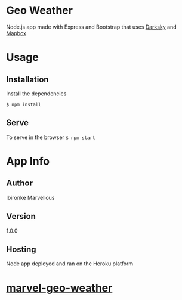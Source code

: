 # Geo Weather
Node.js app made with Express and Bootstrap  that uses  [Darksky](https://darksky.net/) and  
[Mapbox](https://www.mapbox.com/) 

# Usage
## Installation
Install the dependencies

``$ npm install``

## Serve
To serve in the browser
``$ npm start``


# App Info

## Author
Ibironke Marvellous

## Version
1.0.0

## Hosting 
Node app deployed and ran on the Heroku platform

# [marvel-geo-weather](https://marvel-geo-weather.herokuapp.com/)

